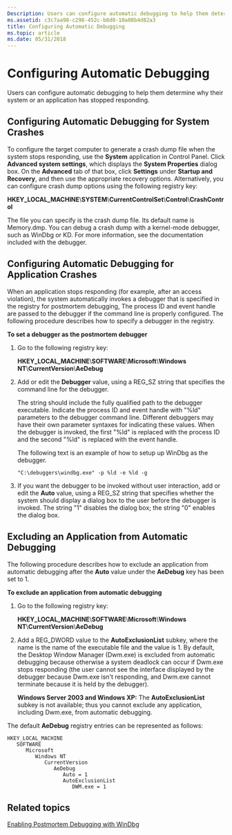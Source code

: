 ```yaml
---
Description: Users can configure automatic debugging to help them determine why their system or an application has stopped responding.
ms.assetid: c3c7aa98-c298-452c-b8d0-10a08b4d82a3
title: Configuring Automatic Debugging
ms.topic: article
ms.date: 05/31/2018
---
```


# Configuring Automatic Debugging

Users can configure automatic debugging to help them determine why their system or an application has stopped responding.

## Configuring Automatic Debugging for System Crashes

To configure the target computer to generate a crash dump file when the system stops responding, use the **System** application in Control Panel. Click **Advanced system settings**, which displays the **System Properties** dialog box. On the **Advanced** tab of that box, click **Settings** under **Startup and Recovery**, and then use the appropriate recovery options. Alternatively, you can configure crash dump options using the following registry key:

**HKEY\_LOCAL\_MACHINE**\\**SYSTEM**\\**CurrentControlSet**\\**Control**\\**CrashControl**

The file you can specify is the crash dump file. Its default name is Memory.dmp. You can debug a crash dump with a kernel-mode debugger, such as WinDbg or KD. For more information, see the documentation included with the debugger.

## Configuring Automatic Debugging for Application Crashes

When an application stops responding (for example, after an access violation), the system automatically invokes a debugger that is specified in the registry for postmortem debugging, The process ID and event handle are passed to the debugger if the command line is properly configured. The following procedure describes how to specify a debugger in the registry.

**To set a debugger as the postmortem debugger**

1.  Go to the following registry key:

    **HKEY\_LOCAL\_MACHINE**\\**SOFTWARE**\\**Microsoft**\\**Windows NT**\\**CurrentVersion**\\**AeDebug**

2.  Add or edit the **Debugger** value, using a REG\_SZ string that specifies the command line for the debugger.

    The string should include the fully qualified path to the debugger executable. Indicate the process ID and event handle with "%ld" parameters to the debugger command line. Different debuggers may have their own parameter syntaxes for indicating these values. When the debugger is invoked, the first "%ld" is replaced with the process ID and the second "%ld" is replaced with the event handle.

    The following text is an example of how to setup up WinDbg as the debugger.

    ``` syntax
    "C:\debuggers\windbg.exe" -p %ld -e %ld -g
    ```

3.  If you want the debugger to be invoked without user interaction, add or edit the **Auto** value, using a REG\_SZ string that specifies whether the system should display a dialog box to the user before the debugger is invoked. The string "1" disables the dialog box; the string "0" enables the dialog box.

## Excluding an Application from Automatic Debugging

The following procedure describes how to exclude an application from automatic debugging after the **Auto** value under the **AeDebug** key has been set to 1.

**To exclude an application from automatic debugging**

1.  Go to the following registry key:

    **HKEY\_LOCAL\_MACHINE**\\**SOFTWARE**\\**Microsoft**\\**Windows NT**\\**CurrentVersion**\\**AeDebug**

2.  Add a REG\_DWORD value to the **AutoExclusionList** subkey, where the name is the name of the executable file and the value is 1. By default, the Desktop Window Manager (Dwm.exe) is excluded from automatic debugging because otherwise a system deadlock can occur if Dwm.exe stops responding (the user cannot see the interface displayed by the debugger because Dwm.exe isn't responding, and Dwm.exe cannot terminate because it is held by the debugger).

    **Windows Server 2003 and Windows XP:** The **AutoExclusionList** subkey is not available; thus you cannot exclude any application, including Dwm.exe, from automatic debugging.

The default **AeDebug** registry entries can be represented as follows:

```
HKEY_LOCAL_MACHINE
   SOFTWARE
      Microsoft
         Windows NT
            CurrentVersion
               AeDebug
                  Auto = 1
                  AutoExclusionList
                     DWM.exe = 1
```

## Related topics

<dl> <dt>

[Enabling Postmortem Debugging with WinDbg](https://msdn.microsoft.com/library/Ff542967(v=VS.85).aspx)
</dt> </dl>

 

 



